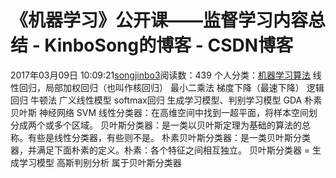 # 《机器学习》公开课——监督学习内容总结 - KinboSong的博客 - CSDN博客
2017年03月09日 10:09:21[songjinbo3](https://me.csdn.net/KinboSong)阅读数：439
个人分类：[机器学习算法](https://blog.csdn.net/KinboSong/article/category/6791887)
线性回归，局部加权回归（也叫作核回归）
最小二乘法
梯度下降（最速下降）
逻辑回归
牛顿法
广义线性模型
softmax回归
生成学习模型、判别学习模型
GDA
朴素贝叶斯
神经网络
SVM
线性分类器：在高维空间中找到一超平面，将样本空间划分成两个或多个区域。
贝叶斯分类器：是一类以贝叶斯定理为基础的算法的总称。有些是线性分类器，有些则不是。
朴素贝叶斯分类器：是一类贝叶斯分类器，并满足下面朴素的定义。朴素：各个特征之间相互独立。
贝叶斯分类器 = 生成学习模型
高斯判别分析 属于贝叶斯分类器
